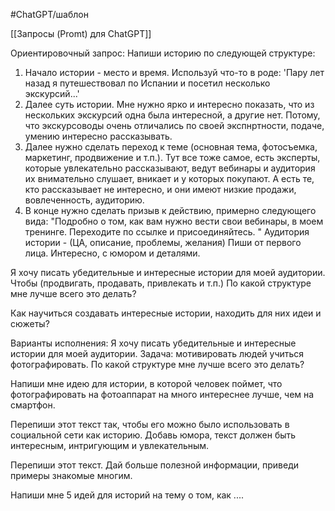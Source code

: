 #ChatGPT/шаблон 

[[Запросы (Promt) для ChatGPT]]

Ориентировочный запрос:
Напиши историю по следующей структуре:
1. Начало истории - место и время. Используй что-то в роде: 'Пару лет назад я путешествовал по Испании и посетил несколько экскурсий...'
2. Далее суть истории. Мне нужно ярко и интересно показать, что из нескольких экскурсий одна была интересной, а другие нет. Потому, что экскурсоводы очень отличались по своей экспнртности, подаче, умению интересно рассказывать. 
3. Далее нужно сделать переход к теме (основная тема, фотосъемка, маркетинг, продвижение и т.п.). Тут все тоже самое, есть эксперты, которые увлекательно рассказывают, ведут вебинары и аудитория их внимательно слушает, вникает и у которых покупают. А есть те, кто рассказывает не интересно, и они имеют низкие продажи, вовлеченность, аудиторию.
4. В конце нужно сделать призыв к действию, примерно следующего вида: "Подробно о том, как вам нужно вести свои вебинары, в моем тренинге. Переходите по ссылке и присоединяйтесь. "
Аудитория истории - (ЦА, описание, проблемы, желания)
Пиши от первого лица. Интересно, с юмором и деталями.




Я хочу писать убедительные и интересные истории для моей аудитории. Чтобы (продвигать, продавать, привлекать и т.п.)
По какой структуре мне лучше всего это делать?

Как научиться создавать интересные истории, находить для них идеи и сюжеты?



Варианты исполнения:
Я хочу писать убедительные и интересные истории для моей аудитории. Задача: мотивировать людей учиться фотографировать.
По какой структуре мне лучше всего это делать?


Напиши мне идею для истории, в которой человек поймет, что фотографировать на фотоаппарат на много интереснее лучше, чем на смартфон.

Перепиши этот текст так, чтобы его можно было использовать в социальной сети как историю. Добавь юмора, текст должен быть интересным, интригующим и увлекательным.

Перепиши этот текст. Дай больше полезной информации, приведи примеры знакомые многим.

Напиши мне 5 идей для историй на тему о том, как ....